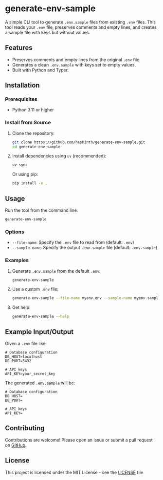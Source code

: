 # generate-env-sample

A simple CLI tool to generate `.env.sample` files from existing `.env` files. This tool reads your `.env` file, preserves comments and empty lines, and creates a sample file with keys but without values.

## Features

- Preserves comments and empty lines from the original `.env` file.
- Generates a clean `.env.sample` with keys set to empty values.
- Built with Python and Typer.

## Installation


### Prerequisites
- Python 3.11 or higher

### Install from Source
1. Clone the repository:
   ```bash
   git clone https://github.com/heshinth/generate-env-sample.git
   cd generate-env-sample
   ```

2. Install dependencies using `uv` (recommended):
   ```bash
   uv sync
   ```

   Or using pip:
   ```bash
   pip install -e .
   ```

## Usage

Run the tool from the command line:

```bash
generate-env-sample
```

### Options
- `--file-name`: Specify the `.env` file to read from (default: `.env`)
- `--sample-name`: Specify the output `.env.sample` file (default: `.env.sample`)

### Examples

1. Generate `.env.sample` from the default `.env`:
   ```bash
   generate-env-sample
   ```

2. Use a custom `.env` file:
   ```bash
   generate-env-sample --file-name myenv.env --sample-name myenv.sample
   ```

3. Get help:
   ```bash
   generate-env-sample --help
   ```

## Example Input/Output

Given a `.env` file like:
```
# Database configuration
DB_HOST=localhost
DB_PORT=5432

# API keys
API_KEY=your_secret_key
```

The generated `.env.sample` will be:
```
# Database configuration
DB_HOST=
DB_PORT=

# API keys
API_KEY=
```

## Contributing

Contributions are welcome! Please open an issue or submit a pull request on [GitHub](https://github.com/heshinth/generate-env-sample).

## License

This project is licensed under the MIT License - see the [LICENSE](LICENSE) file